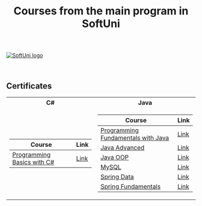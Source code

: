 # <p align="center"> Courses from the main program in SoftUni <p>
  
<br/>
  
<a href="https://softuni.bg/trainings/courses" rel="Courses"> ![SoftUni logo][logo] </a>
  
[logo]: https://nakov.com/wp-content/uploads/2012/03/Software-University-logo-horizontal.png "Logo Title" 

<br/>

<h2> Certificates </h2>

<table>

<tr>
  <th> C# </th>
  <th> Java </th>
</tr>

<tr>
<td>

| **Course**                                                                                                              | **Link**                                                                     |
| ----------------------------------------------------------------------------------------------------------------------- | ---------------------------------------------------------------------------- |
| <a href="https://softuni.bg/trainings/3319/programming-basics-with-csharp-march-2021" > Programming Basics with C# </a> | <a href="https://softuni.bg/certificates/details/105260/bc53ea56"> Link </a> |

</td>
<td>

| **Course**                                                                                                      | **Link**                                                                     |
| --------------------------------------------------------------------------------------------------------------- | ---------------------------------------------------------------------------- |
| <a href="https://softuni.bg/trainings/3366/java-fundamentals-may-2021"> Programming Fundamentals with Java </a> | <a href="https://softuni.bg/certificates/details/111448/60193b38"> Link </a> |
| <a href="https://softuni.bg/trainings/3485/java-advanced-september-2021"> Java Advanced </a>                    | <a href="https://softuni.bg/certificates/details/114500/6a0b217b"> Link </a> |
| <a href="https://softuni.bg/trainings/3486/java-oop-october-2021"> Java OOP </a>                                | <a href="https://softuni.bg/certificates/details/120181/2c99dce4"> Link </a> |
| <a href="https://softuni.bg/trainings/3602/mysql-january-2022"> MySQL </a>                                      | <a href="https://softuni.bg/certificates/details/123304/76197351"> Link </a> |
| <a href="https://softuni.bg/trainings/3592/spring-data-february-2022"> Spring Data </a>                         | <a href="https://softuni.bg/certificates/details/130739/69930690"> Link </a> |
| <a href="https://softuni.bg/trainings/3710/spring-fundamentals-may-2022"> Spring Fundamentals </a>              | <a href="https://softuni.bg/certificates/details/136845/0ec8577a"> Link </a> |

</td>                                                         
</td>
